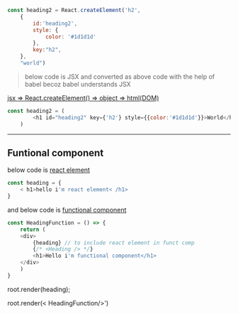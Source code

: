 ```js
const heading2 = React.createElement('h2',
    {
        id:'heading2',
        style: {
            color: '#1d1d1d'
        },
        key:"h2",
    },
    "world")
```



> below code is JSX and converted as above code with the help of babel becoz babel understands JSX

<ins>jsx => React.createElement() => object => html(DOM)</ins>

```js
const heading2 = (
        <h1 id="heading2" key={'h2'} style={{color:'#1d1d1d'}}>World</h1>
    )
```

***
## Funtional component

below code is <ins>react element</ins>

```js
const heading = {
    < h1>hello i'm react element< /h1>
}
```

and below code is <u>functional component</u>


```js
const HeadingFunction = () => {
    return (
    <div>
        {heading} // to include react element in funct comp
        {/* <Heading /> */}
        <h1>Hello i'm functional component</h1>
    </div>
    )
}
```

root.render(heading);

root.render(< HeadingFunction/>')